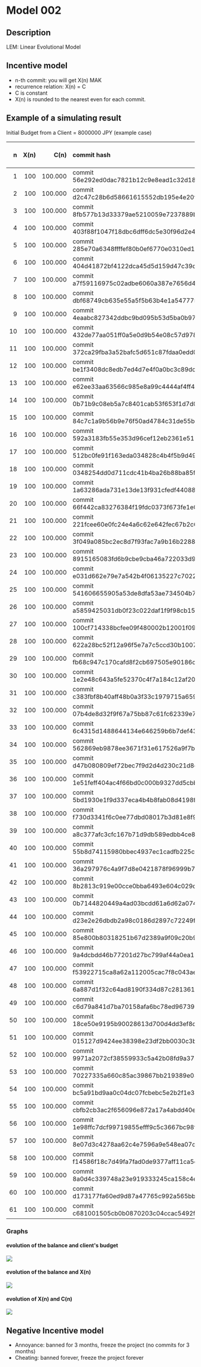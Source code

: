 # Model 002

## Description 

LEM: Linear Evolutional Model

## Incentive model

 * n-th commit: you will get X(n) MAK
 * recurrence relation: X(n) = C
 * C is constant
 * X(n) is rounded to the nearest even for each commit.

## Example of a simulating result

Initial Budget from a Client = 8000000 JPY (example case)

| n | X(n) | C(n) | commit hash | balance (MAK) | Client's Budget (JPY) |
|---:|---:|---:|:---| ---:|---:|
| 1 | 100 | 100.000 | commit 56e292ed0dac7821b12c9e8ead1c32d189ab47aa | 100 | 7999900|
| 2 | 100 | 100.000 | commit d2c47c28b6d58661615552db195e4e20f85c6f24 | 200 | 7999800|
| 3 | 100 | 100.000 | commit 8fb577b13d33379ae5210059e7237889b1030940 | 300 | 7999700|
| 4 | 100 | 100.000 | commit 403f88f1047f18dbc6dff6dc5e30f96d2e47a16d | 400 | 7999600|
| 5 | 100 | 100.000 | commit 285e70a6348ffffef80b0ef6770e0310ed1db47e | 500 | 7999500|
| 6 | 100 | 100.000 | commit 404d41872bf4122dca45d5d159d47c39d6a71490 | 600 | 7999400|
| 7 | 100 | 100.000 | commit a7f59116975c02adbe6060a387e7656d4c147942 | 700 | 7999300|
| 8 | 100 | 100.000 | commit dbf68749cb635e55a5f5b63b4e1a5477752ea886 | 800 | 7999200|
| 9 | 100 | 100.000 | commit 4eaabc827342ddbc9bd095b53d5ba0b97e3c3a86 | 900 | 7999100|
| 10 | 100 | 100.000 | commit 432de77aa051ff0a5e0d9b54e08c57d9787b6729 | 1000 | 7999000|
| 11 | 100 | 100.000 | commit 372ca29fba3a52bafc5d651c87fdaa0edd09ee0b | 1100 | 7998900|
| 12 | 100 | 100.000 | commit be1f3408dc8edb7ed4d7e4f0a0bc3c89dc70ecd7 | 1200 | 7998800|
| 13 | 100 | 100.000 | commit e62ee33aa63566c985e8a99c4444af4ff4555e43 | 1300 | 7998700|
| 14 | 100 | 100.000 | commit 0b71b9c08eb5a7c8401cab53f653f1d7d0a0d234 | 1400 | 7998600|
| 15 | 100 | 100.000 | commit 84c7c1a9b56b9e76f50ad4784c31de55bf95152c | 1500 | 7998500|
| 16 | 100 | 100.000 | commit 592a3183fb55e353d96cef12eb2361e51123c85d | 1600 | 7998400|
| 17 | 100 | 100.000 | commit 512bc0fe91f163eda034828c4b4f5b9d49a5fbd6 | 1700 | 7998300|
| 18 | 100 | 100.000 | commit 0348254dd0d711cdc41b4ba26b88ba85fe0a8940 | 1800 | 7998200|
| 19 | 100 | 100.000 | commit 1a63286ada731e13de13f931cfedf44088bfe997 | 1900 | 7998100|
| 20 | 100 | 100.000 | commit 66f442ca83276384f19fdc0373f673fe1e036983 | 2000 | 7998000|
| 21 | 100 | 100.000 | commit 221fcee60e0fc24e4a6c62e642fec67b2c6ed01c | 2100 | 7997900|
| 22 | 100 | 100.000 | commit 3f049a085bc2ec8d7f93fac7a9b16b22884e5a4c | 2200 | 7997800|
| 23 | 100 | 100.000 | commit 8915165083fd6b9cbe9cba46a722033d9d43f5ee | 2300 | 7997700|
| 24 | 100 | 100.000 | commit e031d662e79e7a542b4f06135227c7022ef23c05 | 2400 | 7997600|
| 25 | 100 | 100.000 | commit 541606655905a53de8dfa53ae734504b79a5e02e | 2500 | 7997500|
| 26 | 100 | 100.000 | commit a5859425031db0f23c022daf1f9f98cb15cb5a56 | 2600 | 7997400|
| 27 | 100 | 100.000 | commit 100cf714338bcfee09f480002b12001f09cd70cb | 2700 | 7997300|
| 28 | 100 | 100.000 | commit 622a28bc52f12a96f5e7a7c5ccd30b10070d18ce | 2800 | 7997200|
| 29 | 100 | 100.000 | commit fb68c947c170cafd8f2cb697505e90186c850c51 | 2900 | 7997100|
| 30 | 100 | 100.000 | commit 1e2e48c643a5fe52370c4f7a184c12af2014aa33 | 3000 | 7997000|
| 31 | 100 | 100.000 | commit c383fbf8b40aff48b0a3f33c1979715a6599257e | 3100 | 7996900|
| 32 | 100 | 100.000 | commit 07b4de8d32f9f67a75bb87c61fc62339e710f719 | 3200 | 7996800|
| 33 | 100 | 100.000 | commit 6c4315d1488644134e646259b6b7def435dccd4d | 3300 | 7996700|
| 34 | 100 | 100.000 | commit 562869eb9878ee3671f31e617526a9f7b4fb53ed | 3400 | 7996600|
| 35 | 100 | 100.000 | commit d47b080809ef72bec7f9d2d4d230c21d8ea4130d | 3500 | 7996500|
| 36 | 100 | 100.000 | commit 1e51feff404ac4f66bd0c000b9327dd5cbba23de | 3600 | 7996400|
| 37 | 100 | 100.000 | commit 5bd1930e1f9d337eca4b4b8fab08d4198fa92726 | 3700 | 7996300|
| 38 | 100 | 100.000 | commit f730d3341f6c0ee77dbd08017b3d81e8f967c46e | 3800 | 7996200|
| 39 | 100 | 100.000 | commit a8c377afc3cfc167b71d9db589edbb4ce8d2c56b | 3900 | 7996100|
| 40 | 100 | 100.000 | commit 55b8d74115980bbec4937ec1cadfb225c7a0ffc7 | 4000 | 7996000|
| 41 | 100 | 100.000 | commit 36a297976c4a9f7d8e0421878f96999b743b2238 | 4100 | 7995900|
| 42 | 100 | 100.000 | commit 8b2813c919e00cce0bba6493e604c029d232ab2a | 4200 | 7995800|
| 43 | 100 | 100.000 | commit 0b7144820449a4ad03bcdd61a6d62a074aef1a05 | 4300 | 7995700|
| 44 | 100 | 100.000 | commit d23e2e26dbdb2a98c0186d2897c72249fc26a260 | 4400 | 7995600|
| 45 | 100 | 100.000 | commit 85e800b80318251b67d2389a9f09c20b92149948 | 4500 | 7995500|
| 46 | 100 | 100.000 | commit 9a4dcbdd46b77201d27bc799af44a0ea13edfe54 | 4600 | 7995400|
| 47 | 100 | 100.000 | commit f53922715ca8a62a112005cac7f8c043aea06be1 | 4700 | 7995300|
| 48 | 100 | 100.000 | commit 6a887d1f32c64ad8190f334d87c2813616a5ab6a | 4800 | 7995200|
| 49 | 100 | 100.000 | commit c6d79a841d7ba70158afa6bc78ed96739de69fa0 | 4900 | 7995100|
| 50 | 100 | 100.000 | commit 18ce50e9195b90028613d700d4dd3ef8d341fb55 | 5000 | 7995000|
| 51 | 100 | 100.000 | commit 015127d9424ee38398e23df2bb0030c3b0e79250 | 5100 | 7994900|
| 52 | 100 | 100.000 | commit 9971a2072cf38559933c5a42b08fd9a37b63162c | 5200 | 7994800|
| 53 | 100 | 100.000 | commit 70227335a660c85ac39867bb219389e036f4e31c | 5300 | 7994700|
| 54 | 100 | 100.000 | commit bc5a91bd9aa0c04dc07fcbebc5e2b2f1e3522ad8 | 5400 | 7994600|
| 55 | 100 | 100.000 | commit cbfb2cb3ac2f656096e872a17a4abdd40e56fed7 | 5500 | 7994500|
| 56 | 100 | 100.000 | commit 1e98ffc7dcf99719855efff9c5c3667bc98f658f | 5600 | 7994400|
| 57 | 100 | 100.000 | commit 8e07d3c4278aa62c4e7596a9e548ea07d5461056 | 5700 | 7994300|
| 58 | 100 | 100.000 | commit f14586f18c7d49fa7fad0de9377aff11ca5cb16e | 5800 | 7994200|
| 59 | 100 | 100.000 | commit 8a0d4c339748a23e919333245ca158c4e45f6e2f | 5900 | 7994100|
| 60 | 100 | 100.000 | commit d173177fa60ed9d87a47765c992a565bbf1aea6f | 6000 | 7994000|
| 61 | 100 | 100.000 | commit c681001505cb0b0870203c04ccac5492f455bc30 | 6100 | 7993900|



### Graphs

#### evolution of the balance and client's budget
<img src="./graph1.gif">

#### evolution of the balance and X(n)
<img src="./graph2.gif">

#### evolution of X(n) and C(n)
<img src="./graph3.gif">



## Negative Incentive model

 * Annoyance: banned for 3 months, freeze the project (no commits for 3 months)
 * Cheating: banned forever, freeze the project forever


